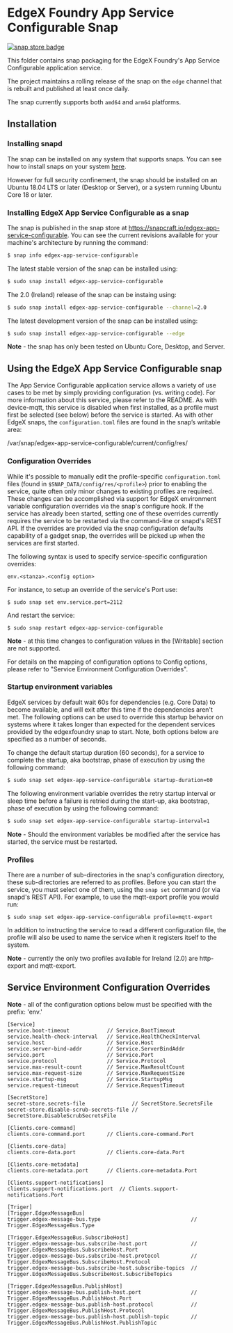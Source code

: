 # EdgeX Foundry App Service Configurable Snap
[![snap store badge](https://raw.githubusercontent.com/snapcore/snap-store-badges/master/EN/%5BEN%5D-snap-store-black-uneditable.png)](https://snapcraft.io/edgex-app-service-configurable)

This folder contains snap packaging for the EdgeX Foundry's App Service Configurable application service.

The project maintains a rolling release of the snap on the `edge` channel that is rebuilt and published at least once daily.

The snap currently supports both `amd64` and `arm64` platforms.

## Installation

### Installing snapd
The snap can be installed on any system that supports snaps. You can see how to install 
snaps on your system [here](https://snapcraft.io/docs/installing-snapd/6735).

However for full security confinement, the snap should be installed on an 
Ubuntu 18.04 LTS or later (Desktop or Server), or a system running Ubuntu Core 18 or later.

### Installing EdgeX App Service Configurable as a snap
The snap is published in the snap store at https://snapcraft.io/edgex-app-service-configurable.
You can see the current revisions available for your machine's architecture by running the command:

```bash
$ snap info edgex-app-service-configurable
```

The latest stable version of the snap can be installed using:

```bash
$ sudo snap install edgex-app-service-configurable
```

The 2.0 (Ireland) release of the snap can be instaing using:

```bash
$ sudo snap install edgex-app-service-configurable --channel=2.0
```

The latest development version of the snap can be installed using:

```bash
$ sudo snap install edgex-app-service-configurable --edge
```

**Note** - the snap has only been tested on Ubuntu Core, Desktop, and Server.

## Using the EdgeX App Service Configurable snap

The App Service Configurable application service allows a variety of use cases to be met by simply providing configuration (vs. writing code). For more information about this service, please refer to the README. As with device-mqtt, this service is disabled when first installed, as a profile must first be selected (see below) before the service is started. As with other EdgeX snaps, the `configuration.toml` files are found in the snap’s writable area:

/var/snap/edgex-app-service-configurable/current/config/res/

### Configuration Overrides
While it's possible to manually edit the profile-specific ```configuration.toml``` files (found in ```$SNAP_DATA/config/res/<profile>```)
prior to enabling the service, quite often only minor changes to existing profiles are required. These changes can be accomplished via
support for EdgeX environment variable configuration overrides via the snap's configure hook. If the service has already been started,
setting one of these overrides currently requires the service to be restarted via the command-line or snapd's REST API. If the overrides
are provided via the snap configuration defaults capability of a gadget snap, the overrides will be picked up when the services are first
started.

The following syntax is used to specify service-specific configuration overrides:

```env.<stanza>.<config option>```

For instance, to setup an override of the service's Port use:

```$ sudo snap set env.service.port=2112```

And restart the service:

```$ sudo snap restart edgex-app-service-configurable```

**Note** - at this time changes to configuration values in the [Writable] section are not supported.

For details on the mapping of configuration options to Config options, please refer to "Service Environment Configuration Overrides".

### Startup environment variables

EdgeX services by default wait 60s for dependencies (e.g. Core Data) to become available, and will exit after this time if the dependencies aren't met. The following options can be used to override this startup behavior on systems where it takes longer than expected for the dependent services provided by the edgexfoundry snap to start. Note, both options below are specified as a number of seconds.
    
To change the default startup duration (60 seconds), for a service to complete the startup, aka bootstrap, phase of execution by using the following command:

```bash
$ sudo snap set edgex-app-service-configurable startup-duration=60
```

The following environment variable overrides the retry startup interval or sleep time before a failure is retried during the start-up, aka bootstrap, phase of execution by using the following command:

```bash
$ sudo snap set edgex-app-service-configurable startup-interval=1
```

**Note** - Should the environment variables be modified after the service has started, the service must be restarted.

### Profiles
There are a number of sub-directories in the snap's configuration directory, these sub-directories are referred to as profiles. Before you can start the service, you must select one of them, using the `snap set` command (or via snapd's REST API). For example, to use the mqtt-export profile you would run:

```
$ sudo snap set edgex-app-service-configurable profile=mqtt-export
```

In addition to instructing the service to read a different configuration file, the profile will also be used to name the service when it registers itself to the system.

**Note** - currently the only two profiles available for Ireland (2.0) are http-export and mqtt-export.

## Service Environment Configuration Overrides
**Note** - all of the configuration options below must be specified with the prefix: 'env.'

```
[Service]
service.boot-timeout            // Service.BootTimeout
service.health-check-interval   // Service.HealthCheckInterval
service.host                    // Service.Host
service.server-bind-addr        // Service.ServerBindAddr
service.port                    // Service.Port
service.protocol                // Service.Protocol
service.max-result-count        // Service.MaxResultCount
service.max-request-size        // Service.MaxRequestSize
service.startup-msg             // Service.StartupMsg
service.request-timeout         // Service.RequestTimeout

[SecretStore]
secret-store.secrets-file               // SecretStore.SecretsFile
secret-store.disable-scrub-secrets-file // SecretStore.DisableScrubSecretsFile

[Clients.core-command]
clients.core-command.port       // Clients.core-command.Port

[Clients.core-data]
clients.core-data.port          // Clients.core-data.Port

[Clients.core-metadata]
clients.core-metadata.port      // Clients.core-metadata.Port

[Clients.support-notifications]
clients.support-notifications.port  // Clients.support-notifications.Port

[Triger]
[Trigger.EdgexMessageBus]
trigger.edgex-message-bus.type                             // Trigger.EdgexMessageBus.Type

[Trigger.EdgexMessageBus.SubscribeHost]
trigger.edgex-message-bus.subscribe-host.port              // Trigger.EdgexMessageBus.SubscribeHost.Port
trigger.edgex-message-bus.subscribe-host.protocol          // Trigger.EdgexMessageBus.SubscribeHost.Protocol
trigger.edgex-message-bus.subscribe-host.subscribe-topics  // Trigger.EdgexMessageBus.SubscribeHost.SubscribeTopics

[Trigger.EdgexMessageBus.PublishHost]
trigger.edgex-message-bus.publish-host.port                // Trigger.EdgexMessageBus.PublishHost.Port
trigger.edgex-message-bus.publish-host.protocol            // Trigger.EdgexMessageBus.PublishHost.Protocol
trigger.edgex-message-bus.publish-host.publish-topic       // Trigger.EdgexMessageBus.PublishHost.PublishTopic
```
